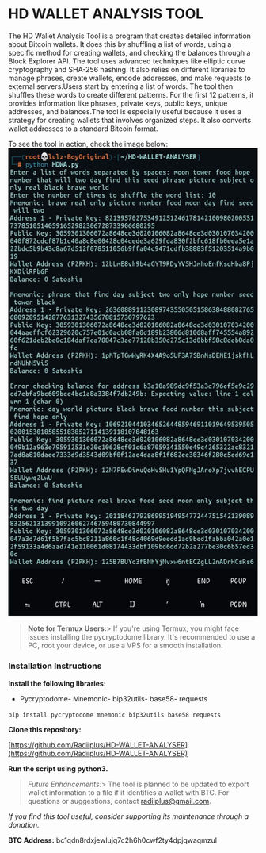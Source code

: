 # **HD WALLET ANALYSIS TOOL**
The HD Wallet Analysis Tool is a program that creates detailed information about Bitcoin wallets. It does this by shuffling a list of words, using a specific method for creating wallets, and checking the balances through a Block Explorer API. The tool uses advanced techniques like elliptic curve cryptography and SHA-256 hashing. It also relies on different libraries to manage phrases, create wallets, encode addresses, and make requests to external servers.Users start by entering a list of words. The tool then shuffles these words to create different patterns. For the first 12 patterns, it provides information like phrases, private keys, public keys, unique addresses, and balances.The tool is especially useful because it uses a strategy for creating wallets that involves organized steps. It also converts wallet addresses to a standard Bitcoin format.

To see the tool in action, check the image below:![Tool @ Work](https://github.com/Radiiplus/HD-WALLET-ANALYSER/blob/main/Screenshot_20231202-215635.jpg)

>**Note for Termux Users:**> If you're using Termux, you might face issues installing the pycryptodome library. It's recommended to use a PC, root your device, or use a VPS for a smooth installation.

### Installation Instructions
**Install the following libraries:**
- Pycryptodome- Mnemonic- bip32utils- base58- requests

```pip install pycryptodome mnemonic bip32utils base58 requests```

**Clone this repository:**

[https://github.com/Radiiplus/HD-WALLET-ANALYSER](https://github.com/Radiiplus/HD-WALLET-ANALYSER)

**Run the script using python3.**
> *Future Enhancements:*> The tool is planned to be updated to export wallet information to a file if it identifies a wallet with BTC. For questions or suggestions, contact radiiplus@gmail.com.

*If you find this tool useful, consider supporting its maintenance through a donation.*

**BTC Address:** bc1qdn8rdxjewlujq7c2h6h0cwf2ty4dpjqwaqmzul

